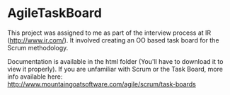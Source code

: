 # AgileTaskBoard
This project was assigned to me as part of the interview process at IR (http://www.ir.com/). It involved creating an OO based task board for the Scrum methodology.

Documentation is available in the html folder (You'll have to download it to view it properly).
If you are unfamiliar with Scrum or the Task Board, more info available here: http://www.mountaingoatsoftware.com/agile/scrum/task-boards
